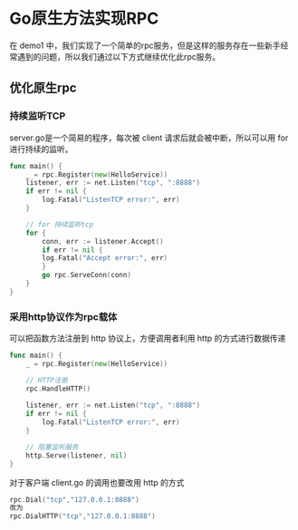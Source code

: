 # Go原生方法实现RPC

在 demo1 中，我们实现了一个简单的rpc服务，但是这样的服务存在一些新手经常遇到的问题，所以我们通过以下方式继续优化此rpc服务。

## 优化原生rpc

### 持续监听TCP

server.go是一个简易的程序，每次被 client 请求后就会被中断，所以可以用 for 进行持续的监听。

```go
func main() {
	_ = rpc.Register(new(HelloService))
	listener, err := net.Listen("tcp", ":8888")
	if err != nil {
		log.Fatal("ListenTCP error:", err)
	}

	// for 持续监听tcp
	for {
		conn, err := listener.Accept()
		if err != nil {
		log.Fatal("Accept error:", err)
		}
		go rpc.ServeConn(conn)
	}
}
```

### 采用http协议作为rpc载体

可以把函数方法注册到 http 协议上，方便调用者利用 http 的方式进行数据传递

```go
func main() {
	_ = rpc.Register(new(HelloService))

	// HTTP注册
	rpc.HandleHTTP()
	
	listener, err := net.Listen("tcp", ":8888")
	if err != nil {
		log.Fatal("ListenTCP error:", err)
	}

	// 阻塞监听服务
	http.Serve(listener, nil)
}
```

对于客户端 client.go 的调用也要改用 http 的方式

```go
rpc.Dial("tcp","127.0.0.1:8888")
改为
rpc.DialHTTP("tcp","127.0.0.1:8888")
```